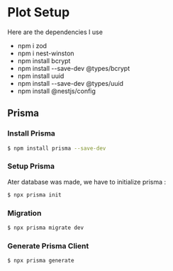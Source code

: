 # Plot Setup 

  Here are the dependencies I use
  - npm i zod
  - npm i nest-winston
  - npm install bcrypt
  - npm install --save-dev @types/bcrypt
  - npm install uuid
  - npm install --save-dev @types/uuid
  - npm install @nestjs/config

## Prisma

### Install Prisma

```bash
$ npm install prisma --save-dev
```
### Setup Prisma

Ater database was made, we have to initialize prisma :
```bash
$ npx prisma init
```

### Migration

```bash
$ npx prisma migrate dev
```

### Generate Prisma Client

```bash
$ npx prisma generate
```


